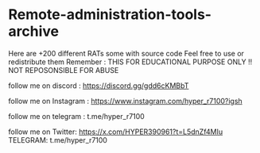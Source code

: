 # Remote-administration-tools-archive
Here are +200 different RATs some with source code 
Feel free to use or redistribute them
Remember : THIS FOR EDUCATIONAL PURPOSE ONLY !! NOT REPOSONSIBLE FOR ABUSE
 
follow me on discord :  https://discord.gg/gdd6cKMBbT

follow me on Instagram : https://www.instagram.com/hyper_r7100?igsh

follow me on telegram : t.me/hyper_r7100

follow me on Twitter: https://x.com/HYPER390961?t=L5dnZf4MIu
TELEGRAM: t.me/hyper_r7100
